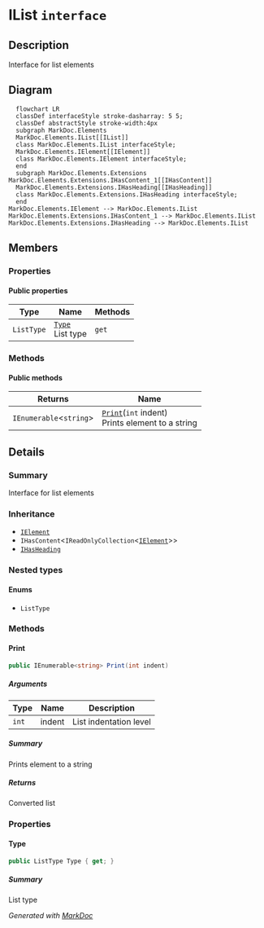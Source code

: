 # IList `interface`

## Description
Interface for list elements

## Diagram
```mermaid
  flowchart LR
  classDef interfaceStyle stroke-dasharray: 5 5;
  classDef abstractStyle stroke-width:4px
  subgraph MarkDoc.Elements
  MarkDoc.Elements.IList[[IList]]
  class MarkDoc.Elements.IList interfaceStyle;
  MarkDoc.Elements.IElement[[IElement]]
  class MarkDoc.Elements.IElement interfaceStyle;
  end
  subgraph MarkDoc.Elements.Extensions
MarkDoc.Elements.Extensions.IHasContent_1[[IHasContent]]
  MarkDoc.Elements.Extensions.IHasHeading[[IHasHeading]]
  class MarkDoc.Elements.Extensions.IHasHeading interfaceStyle;
  end
MarkDoc.Elements.IElement --> MarkDoc.Elements.IList
MarkDoc.Elements.Extensions.IHasContent_1 --> MarkDoc.Elements.IList
MarkDoc.Elements.Extensions.IHasHeading --> MarkDoc.Elements.IList
```

## Members
### Properties
#### Public  properties
| Type | Name | Methods |
| --- | --- | --- |
| `ListType` | [`Type`](#type)<br>List type | `get` |

### Methods
#### Public  methods
| Returns | Name |
| --- | --- |
| `IEnumerable`&lt;`string`&gt; | [`Print`](#print)(`int` indent)<br>Prints element to a string |

## Details
### Summary
Interface for list elements

### Inheritance
 - [
`IElement`
](./IElement.md)
 - `IHasContent`&lt;`IReadOnlyCollection`&lt;[`IElement`](./IElement.md)&gt;&gt;
 - [
`IHasHeading`
](extensions/IHasHeading.md)

### Nested types
#### Enums
 - `ListType`

### Methods
#### Print
```csharp
public IEnumerable<string> Print(int indent)
```
##### Arguments
| Type | Name | Description |
| --- | --- | --- |
| `int` | indent | List indentation level |

##### Summary
Prints element to a string

##### Returns
Converted list

### Properties
#### Type
```csharp
public ListType Type { get; }
```
##### Summary
List type

*Generated with* [*MarkDoc*](https://github.com/hailstorm75/MarkDoc.Core)
